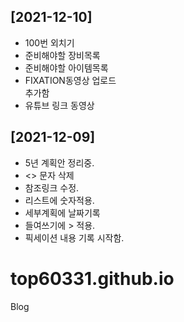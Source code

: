 ## [2021-12-10]
- 100번 외치기
- 준비해야할 장비목록
- 준비해야할 아이템목록
- FIXATION동영상 업로드 <BR> 추가함
- 유튜브 링크 동영상

## [2021-12-09]
- 5년 계획안 정리중.
- <> 문자 삭제
- 참조링크 수정.
- 리스트에 숫자적용.
- 세부계획에 날짜기록
- 들여쓰기에 > 적용.
- 픽세이션 내용 기록 시작함.

# top60331.github.io
Blog
